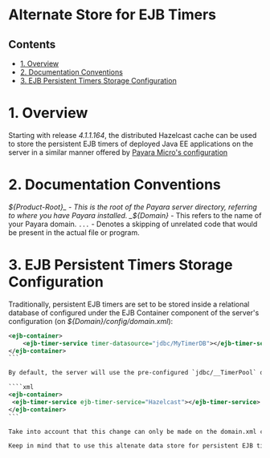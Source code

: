 # Alternate Store for EJB Timers

## Contents

* [1. Overview](#1-overview)
* [2. Documentation Conventions](#2-documentation-conventions)
* [3. EJB Persistent Timers Storage Configuration](#3-ejb-persistent-timers-storage-configuration)

# 1. Overview

Starting with release _4.1.1.164_, the distributed Hazelcast cache can be used to store the persistent EJB timers of deployed Java EE applications on the server in a similar manner offered by [Payara Micro's configuration](./payara-micro/persistent-ejb-timers.md)

# 2. Documentation Conventions

 _${Product-Root}_ - This is the root of the Payara server directory, referring to where you have Payara installed.  _${Domain}_ - This refers to the name of your Payara domain.  `...` - Denotes a skipping of unrelated code that would be present in the actual file or program. 

# 3. EJB Persistent Timers Storage Configuration

Traditionally, persistent EJB timers are set to be stored inside a relational database of configured under the EJB Container component of the server's configuration (on _${Domain}/config/domain.xml_):

````xml
<ejb-container>
    <ejb-timer-service timer-datasource="jdbc/MyTimerDB"></ejb-timer-service>
</ejb-container>
```

By default, the server will use the pre-configured `jdbc/__TimerPool` datasource to store persistent timers into an embedded Derby database saved into the _${Domain}/applications/databases_ directory. To set the Hazelcast distributed cache to store persistent timers, assign the `ejb-timer-service attribute` on the `ejb-timer-service` element to _"Hazelcast"_:

````xml
<ejb-container>
 <ejb-timer-service ejb-timer-service="Hazelcast"></ejb-timer-service>
</ejb-container>
```

Take into account that this change can only be made on the domain.xml configuration, as no alternate _asadmin_ commands (and by extension a visual element on the admin console) are available.

Keep in mind that to use this altenate data store for persistent EJB timers, **Hazelcast** must be [enabled](./hazelcast.md#3-enabling-hazelcast) first. 




